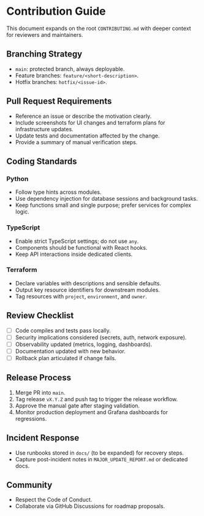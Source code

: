 # Contribution Guide

This document expands on the root `CONTRIBUTING.md` with deeper context for reviewers and maintainers.

## Branching Strategy
- `main`: protected branch, always deployable.
- Feature branches: `feature/<short-description>`.
- Hotfix branches: `hotfix/<issue-id>`.

## Pull Request Requirements
- Reference an issue or describe the motivation clearly.
- Include screenshots for UI changes and terraform plans for infrastructure updates.
- Update tests and documentation affected by the change.
- Provide a summary of manual verification steps.

## Coding Standards
### Python
- Follow type hints across modules.
- Use dependency injection for database sessions and background tasks.
- Keep functions small and single purpose; prefer services for complex logic.

### TypeScript
- Enable strict TypeScript settings; do not use `any`.
- Components should be functional with React hooks.
- Keep API interactions inside dedicated clients.

### Terraform
- Declare variables with descriptions and sensible defaults.
- Output key resource identifiers for downstream modules.
- Tag resources with `project`, `environment`, and `owner`.

## Review Checklist
- [ ] Code compiles and tests pass locally.
- [ ] Security implications considered (secrets, auth, network exposure).
- [ ] Observability updated (metrics, logging, dashboards).
- [ ] Documentation updated with new behavior.
- [ ] Rollback plan articulated if change fails.

## Release Process
1. Merge PR into `main`.
2. Tag release `vX.Y.Z` and push tag to trigger the release workflow.
3. Approve the manual gate after staging validation.
4. Monitor production deployment and Grafana dashboards for regressions.

## Incident Response
- Use runbooks stored in `docs/` (to be expanded) for recovery steps.
- Capture post-incident notes in `MAJOR_UPDATE_REPORT.md` or dedicated docs.

## Community
- Respect the Code of Conduct.
- Collaborate via GitHub Discussions for roadmap proposals.
